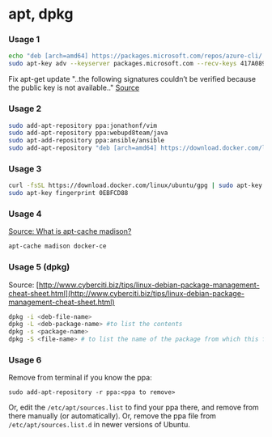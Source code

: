 # apt, dpkg

### Usage 1

```bash
echo "deb [arch=amd64] https://packages.microsoft.com/repos/azure-cli/ wheezy main" | sudo tee /etc/apt/sources.list.d/azure-cli.list
sudo apt-key adv --keyserver packages.microsoft.com --recv-keys 417A0893
```

Fix apt-get update "..the following signatures couldn’t be verified because the public key is not available.." [Source](https://chrisjean.com/fix-apt-get-update-the-following-signatures-couldnt-be-verified-because-the-public-key-is-not-available/)

### Usage 2

```bash
sudo add-apt-repository ppa:jonathonf/vim
sudo add-apt-repository ppa:webupd8team/java
sudo apt-add-repository ppa:ansible/ansible
sudo add-apt-repository "deb [arch=amd64] https://download.docker.com/linux/ubuntu $(lsb_release -cs) stable"
```

### Usage 3

```bash
curl -fsSL https://download.docker.com/linux/ubuntu/gpg | sudo apt-key add -
sudo apt-key fingerprint 0EBFCD88
```

### Usage 4
[Source: What is apt-cache madison?](https://askubuntu.com/questions/447/how-can-i-see-all-versions-of-a-package-that-are-available-in-the-archive)

```bash
apt-cache madison docker-ce
```

### Usage 5 (dpkg)
Source: [http://www.cyberciti.biz/tips/linux-debian-package-management-cheat-sheet.html](http://www.cyberciti.biz/tips/linux-debian-package-management-cheat-sheet.html)

```bash
dpkg -i <deb-file-name>
dpkg -L <deb-package-name> #to list the contents
dpkg -s <package-name>
dpkg -S <file-name> # to list the name of the package from which this file came
```

### Usage 6

Remove from terminal if you know the ppa:

`sudo add-apt-repository -r ppa:<ppa to remove>`

Or, edit the `/etc/apt/sources.list` to find your ppa there, and remove from there manually (or automatically). Or, remove the ppa file from `/etc/apt/sources.list.d` in newer versions of Ubuntu.
```



